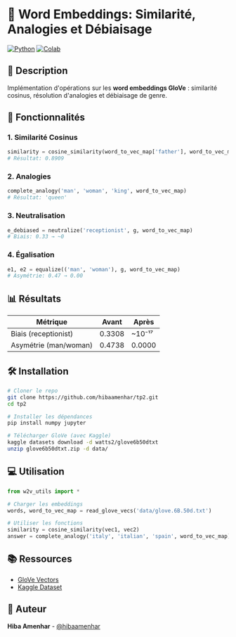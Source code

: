 # 🧠 Word Embeddings: Similarité, Analogies et Débiaisage

[![Python](https://img.shields.io/badge/Python-3.7+-blue.svg)](https://www.python.org/downloads/)
[![Colab](https://colab.research.google.com/assets/colab-badge.svg)](https://colab.research.google.com/)

## 📖 Description

Implémentation d'opérations sur les **word embeddings GloVe** : similarité cosinus, résolution d'analogies et débiaisage de genre.

## 🚀 Fonctionnalités

### 1. Similarité Cosinus
```python
similarity = cosine_similarity(word_to_vec_map['father'], word_to_vec_map['mother'])
# Résultat: 0.8909
```

### 2. Analogies
```python
complete_analogy('man', 'woman', 'king', word_to_vec_map)
# Résultat: 'queen'
```

### 3. Neutralisation
```python
e_debiased = neutralize('receptionist', g, word_to_vec_map)
# Biais: 0.33 → ~0
```

### 4. Égalisation
```python
e1, e2 = equalize(('man', 'woman'), g, word_to_vec_map)
# Asymétrie: 0.47 → 0.00
```

## 📊 Résultats

| Métrique | Avant | Après |
|----------|-------|-------|
| Biais (receptionist) | 0.3308 | ~10⁻¹⁷ |
| Asymétrie (man/woman) | 0.4738 | 0.0000 |

## 🛠️ Installation
```bash
# Cloner le repo
git clone https://github.com/hibaamenhar/tp2.git
cd tp2

# Installer les dépendances
pip install numpy jupyter

# Télécharger GloVe (avec Kaggle)
kaggle datasets download -d watts2/glove6b50dtxt
unzip glove6b50dtxt.zip -d data/
```

## 💻 Utilisation
```python
from w2v_utils import *

# Charger les embeddings
words, word_to_vec_map = read_glove_vecs('data/glove.6B.50d.txt')

# Utiliser les fonctions
similarity = cosine_similarity(vec1, vec2)
answer = complete_analogy('italy', 'italian', 'spain', word_to_vec_map)
```

## 📚 Ressources

- [GloVe Vectors](https://nlp.stanford.edu/projects/glove/)
- [Kaggle Dataset](https://www.kaggle.com/datasets/watts2/glove6b50dtxt)

## 👤 Auteur

**Hiba Amenhar** - [@hibaamenhar](https://github.com/hibaamenhar)

